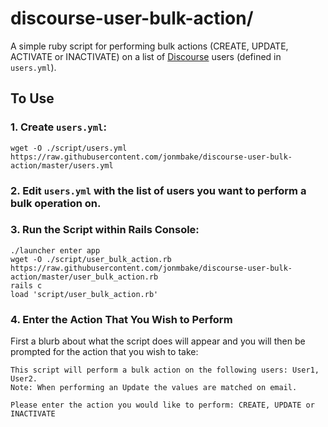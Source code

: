 # discourse-user-bulk-action/

A simple ruby script for performing bulk actions (CREATE, UPDATE, ACTIVATE or INACTIVATE) on a list of [Discourse](https://github.com/discourse/discourse) users (defined in `users.yml`).

## To Use

### 1. Create `users.yml`:

```
wget -O ./script/users.yml https://raw.githubusercontent.com/jonmbake/discourse-user-bulk-action/master/users.yml
```

### 2. Edit `users.yml` with the list of users you want to perform a bulk operation on.

### 3. Run the Script within Rails Console:

```
./launcher enter app
wget -O ./script/user_bulk_action.rb https://raw.githubusercontent.com/jonmbake/discourse-user-bulk-action/master/user_bulk_action.rb
rails c
load 'script/user_bulk_action.rb'
```

### 4. Enter the Action That You Wish to Perform

First a blurb about what the script does will appear and you will then be prompted for the action that you wish to take:

```
This script will perform a bulk action on the following users: User1, User2.
Note: When performing an Update the values are matched on email.

Please enter the action you would like to perform: CREATE, UPDATE or INACTIVATE
```
